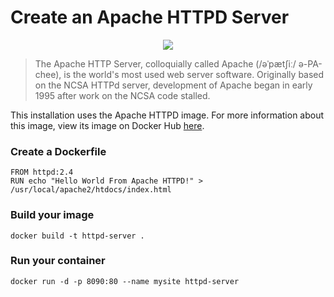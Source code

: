 # Create an Apache HTTPD Server

<p align="center"><img src="http://crasstalk.com/wp-content/uploads/2013/05/Apache-Web-Server.png" /></p>

> The Apache HTTP Server, colloquially called Apache (/əˈpætʃiː/ ə-PA-chee), is the world's most used web server software. Originally based on the NCSA HTTPd server, development of Apache began in early 1995 after work on the NCSA code stalled.

This installation uses the Apache HTTPD image. For more information about this image, view its image on Docker Hub [here](https://hub.docker.com/_/httpd/).

### Create a Dockerfile
```
FROM httpd:2.4
RUN echo "Hello World From Apache HTTPD!" > /usr/local/apache2/htdocs/index.html
```

### Build your image
```
docker build -t httpd-server .
```

### Run your container
```
docker run -d -p 8090:80 --name mysite httpd-server
```
